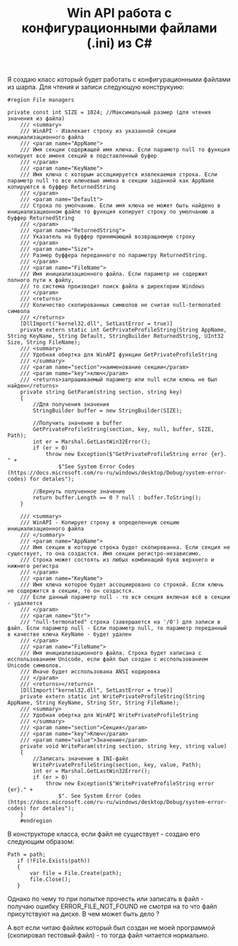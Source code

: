 ﻿---
title: "Win API работа с конфигурационными файлами (.ini) из C#"
se.owner.user_id: 16686
se.owner.display_name: "JamesBondCaesar"
se.owner.link: "https://ru.stackoverflow.com/users/16686/jamesbondcaesar"
se.link: "https://ru.stackoverflow.com/questions/980594/win-api-%d1%80%d0%b0%d0%b1%d0%be%d1%82%d0%b0-%d1%81-%d0%ba%d0%be%d0%bd%d1%84%d0%b8%d0%b3%d1%83%d1%80%d0%b0%d1%86%d0%b8%d0%be%d0%bd%d0%bd%d1%8b%d0%bc%d0%b8-%d1%84%d0%b0%d0%b9%d0%bb%d0%b0%d0%bc%d0%b8-ini-%d0%b8%d0%b7-c"
se.question_id: 980594
se.post_type: question
se.score: 1
---
<p>Я создаю класс который будет работать с конфигурационными файлами из шарпа. Для чтения и записи следующую конструкуию:</p>

<pre><code>#region File managers

private const int SIZE = 1024; //Максимальный размер (для чтения значения из файла)
    /// &lt;summary&gt;
    /// WinAPI - Извлекает строку из указанной секции инициализационного файла
    /// &lt;param name="AppName"&gt;
    /// Имя секции содержащей имя ключа. Если параметр null то функция копирует все именя секций в подставленный буфер
    /// &lt;/param&gt;
    /// &lt;param name="KeyName"&gt;
    /// Имя ключа с которым ассоциируется извлекаемая строка. Если параметр null то все ключевые имяна в секции заданной как AppName копируются в буффер ReturnedString
    /// &lt;/param&gt;
    /// &lt;param name="Default"&gt; 
    /// Строка по умолчанию. Если имя ключа не может быть найдено в инициализационном файле то функция копирует строку по умолчанию а буффер ReturnedString
    /// &lt;/param&gt;
    /// &lt;param name="ReturnedString"&gt;
    /// Указатель на буффер принимающий возвращаемую строку
    /// &lt;/param&gt;
    /// &lt;param name="Size"&gt;
    /// Размер буффера переданного по параметру ReturnedString.
    /// &lt;/param&gt;
    /// &lt;param name="FileName"&gt;
    /// Имя инициализационного файла. Если параметр не содержит полного пути к файлу, 
    /// то система производит поиск файла в директории Windows
    /// &lt;/param&gt;
    /// &lt;returns&gt;
    /// Количество скопированных символов не считая null-termonated символа
    /// &lt;/returns&gt;
    [DllImport("kernel32.dll", SetLastError = true)]
    private extern static int GetPrivateProfileString(String AppName, String KeyName, String Default, StringBuilder ReturnedString, UInt32 Size, String FileName);
    /// &lt;summary&gt;
    /// Удобная обертка для WinAPI функции GetPrivateProfileString
    /// &lt;/summary&gt;
    /// &lt;param name="section"&gt;наименование секции&lt;/param&gt;
    /// &lt;param name="key"&gt;ключ&lt;/param&gt;
    /// &lt;returns&gt;запрашиваемый параметр или null если ключь не был найден&lt;/returns&gt;
    private string GetParam(string section, string key)
    {
        //Для получения значения
        StringBuilder buffer = new StringBuilder(SIZE);

        //Получить значение в buffer
        GetPrivateProfileString(section, key, null, buffer, SIZE, Path);
        int er = Marshal.GetLastWin32Error();
        if (er &gt; 0)
            throw new Exception($"GetPrivateProfileString error {er}. " +
                $"See System Error Codes (https://docs.microsoft.com/ru-ru/windows/desktop/Debug/system-error-codes) for detales");

        //Вернуть полученное значение
        return buffer.Length == 0 ? null : buffer.ToString();
    }

    /// &lt;summary&gt;
    /// WinAPI - Копирует строку в определенную секцию инициализационного файла
    /// &lt;/summary&gt;
    /// &lt;param name="AppName"&gt;
    /// Имя секции в которую строка будет скопированна. Если секция не существует, то она создастся. Имя секции регистро-независимо.
    /// Строка может состоять из любых комбинаций букв верхнего и нижнего регистра  
    /// &lt;/param&gt;
    /// &lt;param name="KeyName"&gt;
    /// Имя ключа которое будет ассоциировано со строкой. Если ключь не содержится в секции, то он создастся. 
    /// Если данный параметр null - то вся секция включая всё в секции - удаляется
    /// &lt;/param&gt;
    /// &lt;param name="Str"&gt;
    /// "null-termonated" строка (завершается на '/0') для записи в файл. Если параметр null - Если параметр null, то параметр переданный в качестве ключа KeyName - будет удален  
    /// &lt;/param&gt;
    /// &lt;param name="FileName"&gt;
    /// Имя инициализационного файла. Строка будет хаписана с исспользованием Unicode, если файл был создан с исспользованием Unicode символов. 
    /// Иначе будет исспользована ANSI кодировка
    /// &lt;/param&gt;
    /// &lt;returns&gt;&lt;/returns&gt;
    [DllImport("kernel32.dll", SetLastError = true)]
    private extern static int WritePrivateProfileString(String AppName, String KeyName, String Str, String FileName);
    /// &lt;summary&gt;
    /// Удобная обертка для WinAPI WritePrivateProfileString
    /// &lt;/summary&gt;
    /// &lt;param name="section"&gt;Секция&lt;/param&gt;
    /// &lt;param name="key"&gt;Ключ&lt;/param&gt;
    /// &lt;param name="value"&gt;Значение&lt;/param&gt;
    private void WriteParam(string section, string key, string value)
    {
        //Записать значение в INI-файл
        WritePrivateProfileString(section, key, value, Path);
        int er = Marshal.GetLastWin32Error();
        if (er &gt; 0)
            throw new Exception($"WritePrivateProfileString error {er}." +
                $". See System Error Codes (https://docs.microsoft.com/ru-ru/windows/desktop/Debug/system-error-codes) for detales");
    }
    #endregion
</code></pre>

<p>В конструкторе класса, если файл не существует - создаю его следующим образом:</p>

<pre><code>Path = path;
   if (!File.Exists(path))
   {
       var file = File.Create(path);
       file.Close();
   }
</code></pre>

<p>Однако по чему то при попытке прочесть или записать в файл - получаю ошибку ERROR_FILE_NOT_FOUND не смотря на то что файл присутствуют на диске. В чем может быть дело ?</p>

<p>А вот если читаю файлик который был создан не моей программой (скопировал тестовый файл) - то тогда файл читается нормально.</p>
